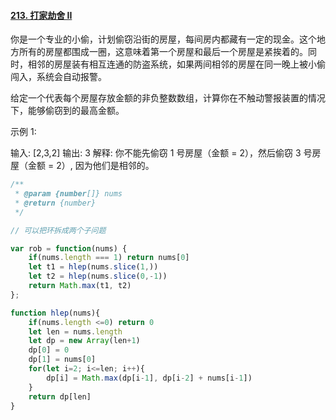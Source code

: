 #### [213. 打家劫舍 II](https://leetcode-cn.com/problems/house-robber-ii/)

你是一个专业的小偷，计划偷窃沿街的房屋，每间房内都藏有一定的现金。这个地方所有的房屋都围成一圈，这意味着第一个房屋和最后一个房屋是紧挨着的。同时，相邻的房屋装有相互连通的防盗系统，如果两间相邻的房屋在同一晚上被小偷闯入，系统会自动报警。

给定一个代表每个房屋存放金额的非负整数数组，计算你在不触动警报装置的情况下，能够偷窃到的最高金额。

示例 1:

输入: [2,3,2]
输出: 3
解释: 你不能先偷窃 1 号房屋（金额 = 2），然后偷窃 3 号房屋（金额 = 2）, 因为他们是相邻的。



```javascript
/**
 * @param {number[]} nums
 * @return {number}
 */

// 可以把环拆成两个子问题

var rob = function(nums) {
    if(nums.length === 1) return nums[0]
    let t1 = hlep(nums.slice(1,))
    let t2 = hlep(nums.slice(0,-1))
    return Math.max(t1, t2)
};

function hlep(nums){
    if(nums.length <=0) return 0
    let len = nums.length
    let dp = new Array(len+1)
    dp[0] = 0
    dp[1] = nums[0]
    for(let i=2; i<=len; i++){
        dp[i] = Math.max(dp[i-1], dp[i-2] + nums[i-1])
    }
    return dp[len]
}
```

